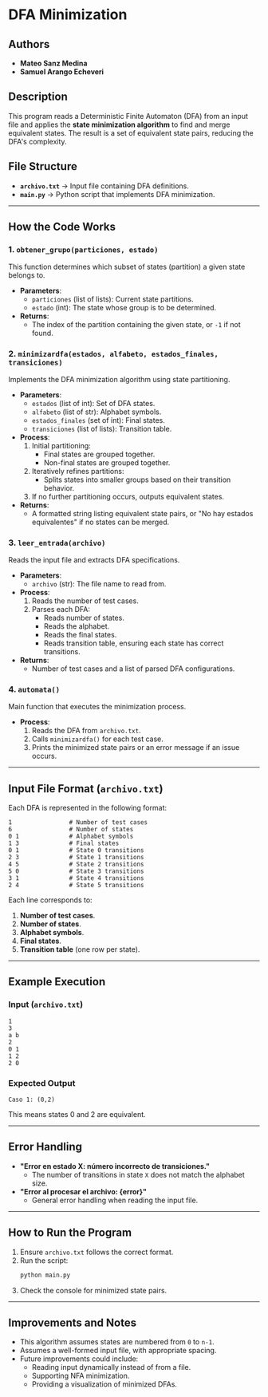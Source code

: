 # DFA Minimization

## Authors
- **Mateo Sanz Medina**
- **Samuel Arango Echeveri**

## Description
This program reads a Deterministic Finite Automaton (DFA) from an input file and applies the **state minimization algorithm** to find and merge equivalent states. The result is a set of equivalent state pairs, reducing the DFA's complexity.

## File Structure
- **`archivo.txt`** → Input file containing DFA definitions.
- **`main.py`** → Python script that implements DFA minimization.

---

## How the Code Works
### 1. **`obtener_grupo(particiones, estado)`**
This function determines which subset of states (partition) a given state belongs to.
- **Parameters**:
  - `particiones` (list of lists): Current state partitions.
  - `estado` (int): The state whose group is to be determined.
- **Returns**:
  - The index of the partition containing the given state, or `-1` if not found.

### 2. **`minimizardfa(estados, alfabeto, estados_finales, transiciones)`**
Implements the DFA minimization algorithm using state partitioning.
- **Parameters**:
  - `estados` (list of int): Set of DFA states.
  - `alfabeto` (list of str): Alphabet symbols.
  - `estados_finales` (set of int): Final states.
  - `transiciones` (list of lists): Transition table.
- **Process**:
  1. Initial partitioning:
     - Final states are grouped together.
     - Non-final states are grouped together.
  2. Iteratively refines partitions:
     - Splits states into smaller groups based on their transition behavior.
  3. If no further partitioning occurs, outputs equivalent states.
- **Returns**:
  - A formatted string listing equivalent state pairs, or "No hay estados equivalentes" if no states can be merged.

### 3. **`leer_entrada(archivo)`**
Reads the input file and extracts DFA specifications.
- **Parameters**:
  - `archivo` (str): The file name to read from.
- **Process**:
  1. Reads the number of test cases.
  2. Parses each DFA:
     - Reads number of states.
     - Reads the alphabet.
     - Reads the final states.
     - Reads transition table, ensuring each state has correct transitions.
- **Returns**:
  - Number of test cases and a list of parsed DFA configurations.

### 4. **`automata()`**
Main function that executes the minimization process.
- **Process**:
  1. Reads the DFA from `archivo.txt`.
  2. Calls `minimizardfa()` for each test case.
  3. Prints the minimized state pairs or an error message if an issue occurs.

---

## Input File Format (`archivo.txt`)
Each DFA is represented in the following format:
```
1                # Number of test cases
6                # Number of states
0 1              # Alphabet symbols
1 3              # Final states
0 1              # State 0 transitions
2 3              # State 1 transitions
4 5              # State 2 transitions
5 0              # State 3 transitions
3 1              # State 4 transitions
2 4              # State 5 transitions
```
Each line corresponds to:
1. **Number of test cases**.
2. **Number of states**.
3. **Alphabet symbols**.
4. **Final states**.
5. **Transition table** (one row per state).

---

## Example Execution
### **Input (`archivo.txt`)**
```
1
3
a b
2
0 1
1 2
2 0
```
### **Expected Output**
```
Caso 1: (0,2)
```
This means states 0 and 2 are equivalent.

---

## Error Handling
- **"Error en estado X: número incorrecto de transiciones."**
  - The number of transitions in state `X` does not match the alphabet size.
- **"Error al procesar el archivo: {error}"**
  - General error handling when reading the input file.

---

## How to Run the Program
1. Ensure `archivo.txt` follows the correct format.
2. Run the script:
   ```bash
   python main.py
   ```
3. Check the console for minimized state pairs.

---

## Improvements and Notes
- This algorithm assumes states are numbered from `0` to `n-1`.
- Assumes a well-formed input file, with appropriate spacing.
- Future improvements could include:
  - Reading input dynamically instead of from a file.
  - Supporting NFA minimization.
  - Providing a visualization of minimized DFAs.


